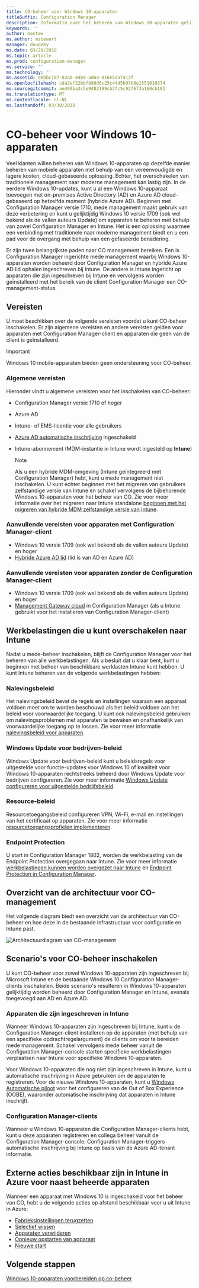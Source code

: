 ```yaml
---
title: CO-beheer voor Windows 10-apparaten
titleSuffix: Configuration Manager
description: Informatie over het beheren van Windows 10-apparaten gelijktijdig met behulp van zowel Configuration Manager en Microsoft Intune.
keywords: ''
author: mestew
ms.author: mstewart
manager: dougeby
ms.date: 03/28/2018
ms.topic: article
ms.prod: configuration-manager
ms.service: ''
ms.technology: ''
ms.assetid: d6bbc787-83a5-44b4-ad64-016e5da7413f
ms.openlocfilehash: cda2ef22bbfb86d0c25c44d5b97b0e1551010374
ms.sourcegitcommit: aed99ba3c5e9482199cb3fc5c92f6f3a160cb181
ms.translationtype: MT
ms.contentlocale: nl-NL
ms.lasthandoff: 03/30/2018
---
```

# <a name="co-management-for-windows-10-devices"></a>CO-beheer voor Windows 10-apparaten    
<!-- 1350871 -->
Veel klanten willen beheren van Windows 10-apparaten op dezelfde manier beheren van mobiele apparaten met behulp van een vereenvoudigde en lagere kosten, cloud-gebaseerde oplossing. Echter, het overschakelen van traditionele management naar moderne management kan lastig zijn. In de eerdere Windows 10-updates, kunt u al een Windows 10-apparaat toevoegen met on-premises Active Directory (AD) en Azure AD cloud-gebaseerd op hetzelfde moment (hybride Azure AD). Beginnen met Configuration Manager versie 1710, mede management maakt gebruik van deze verbetering en kunt u gelijktijdig Windows 10 versie 1709 (ook wel bekend als de vallen auteurs Update) om apparaten te beheren met behulp van zowel Configuration Manager en Intune. Het is een oplossing waarmee een verbinding met traditionele naar moderne management biedt en u een pad voor de overgang met behulp van een gefaseerde benadering. 

Er zijn twee belangrijkste paden naar CO management bereiken.  Een is Configuration Manager ingerichte mede management waarbij Windows 10-apparaten worden beheerd door Configuration Manager en hybride Azure AD lid ophalen ingeschreven bij Intune. De andere is Intune ingericht op apparaten die zijn ingeschreven bij Intune en vervolgens worden geïnstalleerd met het bereik van de client Configuration Manager een CO-management-status.

## <a name="prerequisites"></a>Vereisten
U moet beschikken over de volgende vereisten voordat u kunt CO-beheer inschakelen. Er zijn algemene vereisten en andere vereisten gelden voor apparaten met Configuration Manager-client en apparaten die geen van de client is geïnstalleerd.

> [!IMPORTANT]
> Windows 10 mobile-apparaten bieden geen ondersteuning voor CO-beheer.

### <a name="general-prerequisites"></a>Algemene vereisten
Hieronder vindt u algemene vereisten voor het inschakelen van CO-beheer:  

- Configuration Manager versie 1710 of hoger
- Azure AD
- Intune- of EMS-licentie voor alle gebruikers
- [Azure AD automatische inschrijving](https://docs.microsoft.com/intune/windows-enroll#enable-windows-10-automatic-enrollment) ingeschakeld
- Intune-abonnement &#40;MDM-instantie in Intune wordt ingesteld op **Intune**&#41;


   > [!Note]  
   > Als u een hybride MDM-omgeving (Intune geïntegreerd met Configuration Manager) hebt, kunt u mede management niet inschakelen. U kunt echter beginnen met het migreren van gebruikers zelfstandige versie van Intune en schakel vervolgens de bijbehorende Windows 10-apparaten voor het beheer van CO. Zie voor meer informatie over het migreren naar Intune standalone [beginnen met het migreren van hybride MDM zelfstandige versie van Intune](/sccm/mdm/deploy-use/migrate-hybridmdm-to-intunesa).

### <a name="additional-prerequisites-for-devices-with-the-configuration-manager-client"></a>Aanvullende vereisten voor apparaten met Configuration Manager-client
- Windows 10 versie 1709 (ook wel bekend als de vallen auteurs Update) en hoger
- [Hybride Azure AD lid](https://docs.microsoft.com/azure/active-directory/device-management-hybrid-azuread-joined-devices-setup) (lid is van AD en Azure AD)

### <a name="additional-prerequisites-for-devices-without-the-configuration-manager-client"></a>Aanvullende vereisten voor apparaten zonder de Configuration Manager-client
- Windows 10 versie 1709 (ook wel bekend als de vallen auteurs Update) en hoger
- [Management Gateway cloud](/sccm/core/clients/manage/manage-clients-internet#cloud-management-gateway) in Configuration Manager (als u Intune gebruikt voor het installeren van Configuration Manager-client)

## <a name="workloads-you-can-switch-to-intune"></a>Werkbelastingen die u kunt overschakelen naar Intune
Nadat u mede-beheer inschakelen, blijft de Configuration Manager voor het beheren van alle werkbelastingen. Als u besluit dat u klaar bent, kunt u beginnen met beheer van beschikbare werklasten Intune kunt hebben. U kunt Intune beheren van de volgende werkbelastingen hebben:   

### <a name="compliance-policies"></a>Nalevingsbeleid
Het nalevingsbeleid bevat de regels en instellingen waaraan een apparaat voldoen moet om te worden beschouwd als het beleid voldoen aan het beleid voor voorwaardelijke toegang. U kunt ook nalevingsbeleid gebruiken om nalevingsproblemen met apparaten te bewaken en onafhankelijk van voorwaardelijke toegang op te lossen. Zie voor meer informatie [nalevingsbeleid voor apparaten](/sccm/mdm/deploy-use/device-compliance-policies).  

### <a name="windows-update-for-business-policies"></a>Windows Update voor bedrijven-beleid
Windows Update voor bedrijven-beleid kunt u beleidsregels voor uitgestelde voor functie-updates voor Windows 10 of kwaliteit voor Windows 10-apparaten rechtstreeks beheerd door Windows Update voor bedrijven configureren. Zie voor meer informatie [Windows Update configureren voor uitgestelde bedrijfsbeleid](/sccm/sum/deploy-use/integrate-windows-update-for-business-windows-10#configure-windows-update-for-business-deferral-policies).  

### <a name="resource-access-policies"></a>Resource-beleid
Resourcetoegangsbeleid configureren VPN, Wi-Fi, e-mail en instellingen van het certificaat op apparaten. Zie voor meer informatie [resourcetoegangsprofielen implementeren](/sccm/protect/deploy-use/deploy-wifi-vpn-email-cert-profiles).

### <a name="endpoint-protection"></a>Endpoint Protection 
<!-- 1357365 -->
U start in Configuration Manager 1802, worden de werkbelasting van de Endpoint Protection overgegaan naar Intune. Zie voor meer informatie [werkbelastingen kunnen worden overgezet naar Intune](/sccm/core/clients/manage/co-management-switch-workloads.md#Workloads-able-to-be-transitioned-to-Intune) en [Endpoint Protection in Configuration Manager](/sccm/protect/deploy-use/endpoint-protection).

## <a name="architectural-overview-for-co-management"></a>Overzicht van de architectuur voor CO-management
Het volgende diagram biedt een overzicht van de architectuur van CO-beheer en hoe deze in de bestaande infrastructuur voor configuratie en Intune past.

![Architectuurdiagram van CO-management](./media/co-management-arch.svg)

## <a name="scenarios-to-enable-co-management"></a>Scenario's voor CO-beheer inschakelen  
U kunt CO-beheer voor zowel Windows 10-apparaten zijn ingeschreven bij Microsoft Intune en de bestaande Windows 10 Configuration Manager-clients inschakelen. Beide scenario's resulteren in Windows 10-apparaten gelijktijdig worden beheerd door Configuration Manager en Intune, evenals toegevoegd aan AD en Azure AD.  

### <a name="devices-enrolled-in-intune"></a>Apparaten die zijn ingeschreven in Intune  
Wanneer Windows 10-apparaten zijn ingeschreven bij Intune, kunt u de Configuration Manager-client installeren op de apparaten (met behulp van een specifieke opdrachtregelargument) de clients om voor te bereiden mede management. Schakel vervolgens mede beheer vanuit de Configuration Manager-console starten specifieke werkbelastingen verplaatsen naar Intune voor specifieke Windows 10-apparaten.  

Voor Windows 10-apparaten die nog niet zijn ingeschreven in Intune, kunt u automatische inschrijving in Azure gebruiken om de apparaten te registreren. Voor de nieuwe Windows 10-apparaten, kunt u [Windows Automatische piloot](https://docs.microsoft.com/intune/enrollment-autopilot) voor het configureren van de Out of Box Experience (OOBE), waaronder automatische inschrijving dat apparaten in Intune inschrijft.  

### <a name="configuration-manager-clients"></a>Configuration Manager-clients
Wanneer u Windows 10-apparaten die Configuration Manager-clients hebt, kunt u deze apparaten registreren en collega beheer vanuit de Configuration Manager-console. Configuration Manager-triggers automatische inschrijving bij Intune op basis van de Azure AD-tenant informatie.  


## <a name="remote-actions-available-in-intune-on-azure-for-co-managed-devices"></a>Externe acties beschikbaar zijn in Intune in Azure voor naast beheerde apparaten
Wanneer een apparaat met Windows 10 is ingeschakeld voor het beheer van CO, hebt u de volgende acties op afstand beschikbaar voor u uit Intune in Azure:  
- [Fabrieksinstellingen terugzetten](https://docs.microsoft.com/intune/devices-wipe#factory-reset)
- [Selectief wissen](https://docs.microsoft.com/intune/apps-selective-wipe)
- [Apparaten verwijderen](https://docs.microsoft.com/intune/devices-wipe#delete-devices-from-the-azure-active-directory-portal)
- [Opnieuw opstarten van apparaat](https://docs.microsoft.com/intune/device-restart)
- [Nieuwe start](https://docs.microsoft.com/intune/device-fresh-start)

## <a name="next-steps"></a>Volgende stappen
[Windows 10-apparaten voorbereiden op co-beheer](co-management-prepare.md)